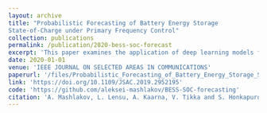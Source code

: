```yaml
---
layout: archive
title: "Probabilistic Forecasting of Battery Energy Storage
State-of-Charge under Primary Frequency Control"
collection: publications
permalink: /publication/2020-bess-soc-forecast
excerpt: 'This paper examines the application of deep learning models for probabilistic forecasts of battery storage energy activations under the provision of primary frequency control in different synchronous areas.'
date: 2020-01-01
venue: 'IEEE JOURNAL ON SELECTED AREAS IN COMMUNICATIONS'
paperurl: '/files/Probabilistic_Forecasting_of_Battery_Energy_Storage_State-of-Charge_under_Primary_Frequency_Control.pdf'
link: 'https://doi.org/10.1109/JSAC.2019.2952195'
code: 'https://github.com/aleksei-mashlakov/BESS-SOC-forecasting'
citation: 'A. Mashlakov, L. Lensu, A. Kaarna, V. Tikka and S. Honkapuro, &quot;Probabilistic Forecasting of Battery Energy Storage State-of-Charge under Primary Frequency Control&quot;, in <i>IEEE Journal on Selected Areas in Communications</i>, vol. 38, no. 1, pp. 96-109, Jan. 2020, doi: 10.1109/JSAC.2019.2952195.'
---
```



